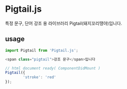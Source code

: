 # Pigtail.js
특정 문구, 단어 강조 용 라이브러리 Pigtail(돼지꼬리땡야)입니다.

## usage
~~~~javascript
import Pigtail from 'Pigtail.js';

<span class="pigtail">강조 문구</span>입니다

// html document ready( ComponentDidMount )
Pigtail({
        'stroke': 'red'
});
~~~~
